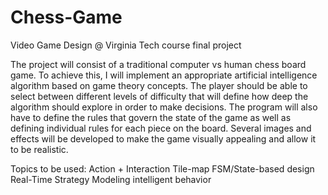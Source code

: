 # Chess-Game
Video Game Design @ Virginia Tech course final project 

The project will consist of a traditional computer vs human chess board game. To achieve this, I will implement an appropriate artificial intelligence algorithm based on game theory concepts. The player should be able to select between different levels of difficulty that will define how deep the algorithm should explore in order to make decisions. The program will also have to define the rules that govern the state of the game as well as defining individual rules for each piece on the board. Several images and effects will be developed to make the game visually appealing and allow it to be realistic.

Topics to be used:
Action + Interaction
Tile-map
FSM/State-based design
Real-Time Strategy
Modeling intelligent behavior
